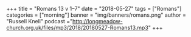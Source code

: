 +++
title = "Romans 13 v 1–7"
date = "2018-05-27"
tags = ["Romans"]
categories = ["morning"]
banner = "img/banners/romans.png"
author = "Russell Knell"
podcast ="http://longmeadow-church.org.uk/files/mp3/2018/20180527-Romans13.mp3"
+++
